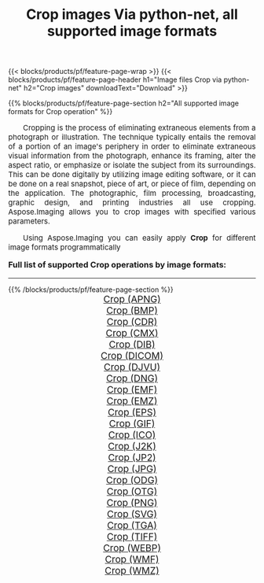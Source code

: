 ﻿---
title: Crop images Via python-net, all supported image formats 
weight: 3920
url: /zh-hant/python-net/crop/ 
lang: zh-hant
langdirlevel: 2
locales: zh-hans,ja,it,ru,de,es,fr,nl,id,lt,pl,pt,vi,tr,ko,zh-hant,ar,hi,th,sv,cs,uk,he
description: Using Aspose.Imaging you can easily Crop images Via python-net
---

{{< blocks/products/pf/feature-page-wrap >}}
{{< blocks/products/pf/feature-page-header h1="Image files Crop via python-net" h2="Crop images" downloadText="Download" >}}


{{% blocks/products/pf/feature-page-section  h2="All supported image formats for Crop operation" %}}
<p align="justify" style="text-indent:2em;font-size:15px;">
Cropping is the process of eliminating extraneous elements from a photograph or illustration. The technique typically entails the removal of a portion of an image's periphery in order to eliminate extraneous visual information from the photograph, enhance its framing, alter the aspect ratio, or emphasize or isolate the subject from its surroundings. This can be done digitally by utilizing image editing software, or it can be done on a real snapshot, piece of art, or piece of film, depending on the application. The photographic, film processing, broadcasting, graphic design, and printing industries all use cropping. Aspose.Imaging allows you to crop images with specified various parameters.
</p>
<p align="justify" style="text-indent:2em;font-size:15px;">
Using Aspose.Imaging you can easily apply <b>Crop</b> for different image formats programmatically
</p>
<h3 style="margin-top:16px;">
Full list of supported Crop operations by image formats:
</h3>
<hr/>
{{% /blocks/products/pf/feature-page-section %}}
<div class="container-fluid productfamilypage bg-gray">
    <div class="convertypes bg-gray agp-content section">
        <div class="container">
		<div class="row other-converters" style="gap: 10px;font-size: 19px;text-align:center;">
		    <div class='col-md-3 other-converter remove-lp remove-rp'><a href="/imaging/zh-hant/python-net/crop/apng/" style="padding:15px;">Crop (APNG)</a></div><div class='col-md-3 other-converter remove-lp remove-rp'><a href="/imaging/zh-hant/python-net/crop/bmp/" style="padding:15px;">Crop (BMP)</a></div><div class='col-md-3 other-converter remove-lp remove-rp'><a href="/imaging/zh-hant/python-net/crop/cdr/" style="padding:15px;">Crop (CDR)</a></div><div class='col-md-3 other-converter remove-lp remove-rp'><a href="/imaging/zh-hant/python-net/crop/cmx/" style="padding:15px;">Crop (CMX)</a></div><div class='col-md-3 other-converter remove-lp remove-rp'><a href="/imaging/zh-hant/python-net/crop/dib/" style="padding:15px;">Crop (DIB)</a></div><div class='col-md-3 other-converter remove-lp remove-rp'><a href="/imaging/zh-hant/python-net/crop/dicom/" style="padding:15px;">Crop (DICOM)</a></div><div class='col-md-3 other-converter remove-lp remove-rp'><a href="/imaging/zh-hant/python-net/crop/djvu/" style="padding:15px;">Crop (DJVU)</a></div><div class='col-md-3 other-converter remove-lp remove-rp'><a href="/imaging/zh-hant/python-net/crop/dng/" style="padding:15px;">Crop (DNG)</a></div><div class='col-md-3 other-converter remove-lp remove-rp'><a href="/imaging/zh-hant/python-net/crop/emf/" style="padding:15px;">Crop (EMF)</a></div><div class='col-md-3 other-converter remove-lp remove-rp'><a href="/imaging/zh-hant/python-net/crop/emz/" style="padding:15px;">Crop (EMZ)</a></div><div class='col-md-3 other-converter remove-lp remove-rp'><a href="/imaging/zh-hant/python-net/crop/eps/" style="padding:15px;">Crop (EPS)</a></div><div class='col-md-3 other-converter remove-lp remove-rp'><a href="/imaging/zh-hant/python-net/crop/gif/" style="padding:15px;">Crop (GIF)</a></div><div class='col-md-3 other-converter remove-lp remove-rp'><a href="/imaging/zh-hant/python-net/crop/ico/" style="padding:15px;">Crop (ICO)</a></div><div class='col-md-3 other-converter remove-lp remove-rp'><a href="/imaging/zh-hant/python-net/crop/j2k/" style="padding:15px;">Crop (J2K)</a></div><div class='col-md-3 other-converter remove-lp remove-rp'><a href="/imaging/zh-hant/python-net/crop/jp2/" style="padding:15px;">Crop (JP2)</a></div><div class='col-md-3 other-converter remove-lp remove-rp'><a href="/imaging/zh-hant/python-net/crop/jpg/" style="padding:15px;">Crop (JPG)</a></div><div class='col-md-3 other-converter remove-lp remove-rp'><a href="/imaging/zh-hant/python-net/crop/odg/" style="padding:15px;">Crop (ODG)</a></div><div class='col-md-3 other-converter remove-lp remove-rp'><a href="/imaging/zh-hant/python-net/crop/otg/" style="padding:15px;">Crop (OTG)</a></div><div class='col-md-3 other-converter remove-lp remove-rp'><a href="/imaging/zh-hant/python-net/crop/png/" style="padding:15px;">Crop (PNG)</a></div><div class='col-md-3 other-converter remove-lp remove-rp'><a href="/imaging/zh-hant/python-net/crop/svg/" style="padding:15px;">Crop (SVG)</a></div><div class='col-md-3 other-converter remove-lp remove-rp'><a href="/imaging/zh-hant/python-net/crop/tga/" style="padding:15px;">Crop (TGA)</a></div><div class='col-md-3 other-converter remove-lp remove-rp'><a href="/imaging/zh-hant/python-net/crop/tiff/" style="padding:15px;">Crop (TIFF)</a></div><div class='col-md-3 other-converter remove-lp remove-rp'><a href="/imaging/zh-hant/python-net/crop/webp/" style="padding:15px;">Crop (WEBP)</a></div><div class='col-md-3 other-converter remove-lp remove-rp'><a href="/imaging/zh-hant/python-net/crop/wmf/" style="padding:15px;">Crop (WMF)</a></div><div class='col-md-3 other-converter remove-lp remove-rp'><a href="/imaging/zh-hant/python-net/crop/wmz/" style="padding:15px;">Crop (WMZ)</a></div>
                </div>
        </div>
    </div>
</div>
<br/>
